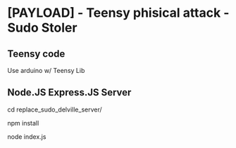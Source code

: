 # [PAYLOAD] - Teensy phisical attack - Sudo Stoler

## Teensy code

Use arduino w/ Teensy Lib 

## Node.JS Express.JS Server

cd replace_sudo_delville_server/

npm install

node index.js
